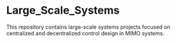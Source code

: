 # Large_Scale_Systems
This repository contains large-scale systems projects focused on centralized and decentralized control design in MIMO systems.
